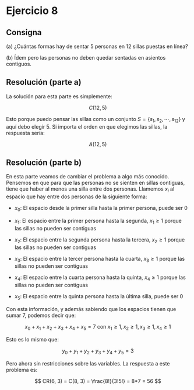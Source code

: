 # Ejercicio 8

## Consigna

(a) ¿Cuántas formas hay de sentar 5 personas en 12 sillas puestas en línea?

(b) Ídem pero las personas no deben quedar sentadas en asientos contiguos.

## Resolución (parte a)

La solución para esta parte es simplemente:

$$
C(12,5)
$$

Esto porque puedo pensar las sillas como un conjunto $S=\{s_1, s_2, \cdots, s_{12} \}$ y aquí debo elegir 5. Si importa el orden en que elegimos las sillas, la respuesta sería:

$$
A(12,5)
$$

## Resolución (parte b)

En esta parte veamos de cambiar el problema a algo más conocido. Pensemos en que para que las personas no se sienten en sillas contiguas, tiene que haber al menos una silla entre dos personas. Llamemos $x_i$ al espacio que hay entre dos personas de la siguiente forma:

- $x_0$: El espacio desde la primer silla hasta la primer persona, puede ser 0

- $x_1$: El espacio entre la primer persona hasta la segunda, $x_1 \geq 1$ porque las sillas no pueden ser contiguas

- $x_2$: El espacio entre la segunda persona hasta la tercera, $x_2 \geq 1$ porque las sillas no pueden ser contiguas

- $x_3$: El espacio entre la tercer persona hasta la cuarta, $x_3 \geq 1$ porque las sillas no pueden ser contiguas

- $x_4$: El espacio entre la cuarta persona hasta la quinta, $x_4 \geq 1$ porque las sillas no pueden ser contiguas

- $x_5$: El espacio entre la quinta persona hasta la última silla, puede ser 0

Con esta información, y además sabiendo que los espacios tienen que sumar 7, podemos decir que:

$$
x_0 + x_1 + x_2 + x_3 + x_4 + x_5 = 7 \text{ con } x_1 \geq 1, x_2 \geq 1, x_3 \geq 1, x_4 \geq 1
$$

Esto es lo mismo que:

$$
y_0 + y_1 + y_2 + y_3 + y_4 + y_5 = 3
$$

Pero ahora sin restricciones sobre las variables. La respuesta a este problema es:

$$
CR(6, 3) = C(8, 3) = \frac{8!}{3!5!} = 8*7 = 56
$$